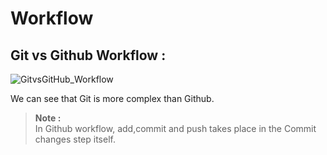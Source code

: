# **Workflow**

## __Git vs Github Workflow :__  

![GitvsGitHub_Workflow](https://user-images.githubusercontent.com/71945723/143272653-70d695a6-9806-4746-9351-8f95859e0c8d.png)

We can see that Git is more complex than Github.
> **Note :**  
        In Github workflow, add,commit and push takes place in the Commit changes step itself.  
